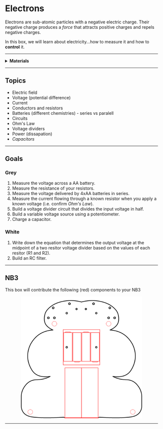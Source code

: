 # Electrons

Electrons are sub-atomic particles with a negative electric charge. Their negative charge produces a *force* that attracts positive charges and repels negative charges.

In this box, we will learn about electricity...how to measure it and how to **control** it.

----

<details><summary><b>Materials</b></summary><p>

Contents|Description| # |Data|Link|
:-------|:----------|:-:|:--:|:--:|
NB3 Body|NB3 robot base PCB|1|[-D-](NB3_body)|[-L-](VK)|Loose|200|200|10
Resistor|330 &Omega;/0.25 W|2|[-D-](_data/datsheets/resistor.pdf)|[-L-](https://uk.farnell.com/multicomp/mf25-330r/res-330r-1-250mw-axial-metal-film/dp/9341730)|Passive|50|5|3
Resistor|470 &Omega;/0.25 W|1|[-D-](_data/datsheets/resistor.pdf)|[-L-](https://uk.farnell.com/multicomp/mf25-470r/res-470r-1-250mw-axial-metal-film/dp/9341943)|Passive|50|5|3
Resistor|1 k&Omega;/0.25 W|1|[-D-](_data/datsheets/resistor.pdf)|[-L-](https://uk.farnell.com/multicomp/mf25-1k/res-1k-1-250mw-axial-metal-film/dp/9341102)|Passive|50|5|3
Resistor|10 k&Omega;/0.25 W|2|[-D-](_data/datsheets/resistor.pdf)|[-L-](https://uk.farnell.com/multicomp/mf25-10k/res-10k-1-250mw-axial-metal-film/dp/9341110)|Passive|50|5|3
Capacitor|0.1 uF ceramic capacitor|1|[-D-](_data/datasheets/capacitor_ceramic.pdf)|[-L-](https://uk.farnell.com/kemet/c322c104k1r5ta/cap-0-1-f-100v-10-x7r/dp/1457685)|Passive|50|5|3
Capacitor|100 uF aluminum electrolytic capacitor|1|[-D-](_data/datsheets/capacitor_electrolytic.pdf)|[-L-](https://uk.farnell.com/rubycon/16zlh100mefc5x11/cap-100-f-16v-20/dp/8126283)|Passive|50|5|3
Button|Tactile switch|2|[-D-](_data/datasheets/button.pdf)|[-L-](https://uk.farnell.com/omron/b3f-1000/switch-spno-0-05a-24v-tht-0-98n/dp/176432)|Passive|5|5|3
Potentiometer|2.2 k&Omega; variable resistor|2|[-D-](_data/datasheets/pot_2k2.pdf)|[-L-](https://uk.farnell.com/bourns/3362p-1-222lf/trimmer-pot-2-2kohm-10-1turn-th/dp/2328599)|Passive|5|5|3
Breadboard (400)|400-tie solderless breadboard|1|[-D-](_data/datasheets/breadboard_400.pdf)|[-L-](https://www.amazon.co.uk/gp/product/B0739XRX8F)|Loose|100|60|8
Batteries (AA)|AA 1.5 V alkaline battery|4|-|-|Loose|60|80|10
Battery holder|4xAA battery holder with ON-OFF switch|1|-|[-L-](https://www.amazon.co.uk/gp/product/B0814ZH68F)|Loose|80|100|15
Jumper kit|Kit of multi-length 22 AWG breadboard jumpers|1|[-D-](_data/datasheets/jumper_kit.pdf)|[-L-](https://uk.farnell.com/multicomp/mc001810/hard-jumper-wire-22awg-140pc/dp/2770338)|Loose|200|50|15
Jumper wires|Assorted 22 AWG jumper wire leads (male/female)|1|[-D-](_data/datasheets/jumper_wires.pdf)|[-L-](https://www.amazon.co.uk/240pcs-Solderless-Breadboard-Arduino-Project/dp/B08PJSTS3C)|Loose|250|75|5
Test Lead|Alligator clip to 0.64 mm pin (20 cm)|2|-|[-L-](https://www.amazon.co.uk/gp/product/B096JR15JW)|Loose|250|30|10
Rubber feet|Adhesive rubber standoffs (1421T6CL)|4|[-D-](_data/datasheets/rubber_feet.pdf)|[-L-](https://uk.farnell.com/hammond/1421t6cl/feet-stick-on-pk24/dp/1876522)|Passive|20|20|4

</p></details>

----

## Topics

- Electric field
- Voltage (potential difference)
- Current
- Conductors and resistors
- Batteries (different chemistries) - series vs paralell
- Circuits
- Ohm's Law
- Voltage dividers
- Power (dissapation)
- *Capacitors*

----

## Goals

### Grey

1. Measure the voltage across a AA battery.
2. Measure the resistance of your resistors.
3. Measure the voltage delivered by 4xAA batteries in series.
4. Measure the current flowing through a known resistor when you apply a known voltage (i.e. confirm *Ohm's Law*).
5. Build a voltage divider circuit that divides the input voltage in half.
6. Build a variable voltage source using a potentiometer.
7. Charge a capacitor.


### White

1. Write down the equation that determines the output voltage at the midpoint of a two resitor voltage divider based on the values of each resitor (R1 and R2).
2. Build an RC filter.

----

## NB3

This box will contribute the following (red) components to your NB3

<p align="center">
<img src="_data/images/NB3_electrons.png" alt="NB3 stage" width="400" height="400">
<p>

----
